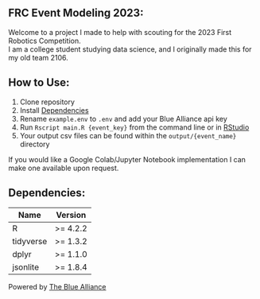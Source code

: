 ## FRC Event Modeling 2023:

Welcome to a project I made to help with scouting for the 2023 First Robotics Competition.  
I am a college student studying data science, and I originally made this for my old team 2106.  

## How to Use:

1. Clone repository
2. Install [Dependencies](#Dependencies)
3. Rename `example.env` to `.env` and add your Blue Alliance api key
4. Run ```Rscript main.R {event_key}``` from the command line or in [RStudio](https://posit.co/downloads/) 
5. Your output csv files can be found within the `output/{event_name}` directory

If you would like a Google Colab/Jupyter Notebook implementation I can make one available upon request.  

## Dependencies:

| Name              | Version    |
| ------------------|------------|
| R                 | >= 4.2.2   |
| tidyverse         | >= 1.3.2   |
| dplyr             | >= 1.1.0   |
| jsonlite          | >= 1.8.4   |

Powered by [The Blue Alliance](https://thebluealliance.com/)
